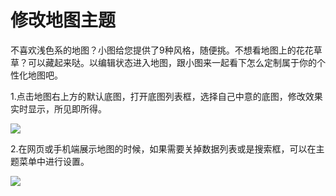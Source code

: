 # 修改地图主题

不喜欢浅色系的地图？小图给您提供了9种风格，随便挑。不想看地图上的花花草草？可以藏起来哒。以编辑状态进入地图，跟小图来一起看下怎么定制属于你的个性化地图吧。

1.点击地图右上方的默认底图，打开底图列表框，选择自己中意的底图，修改效果实时显示，所见即所得。

![](http://pic.dituwuyou.com/map%2Fpicture%2F11.7%2F2015-11-06_19-03-33.jpg)

2.在网页或手机端展示地图的时候，如果需要关掉数据列表或是搜索框，可以在主题菜单中进行设置。

![](http://pic.dituwuyou.com/map%2Fpicture%2F11.7%2F2015-11-07_13-28-24.jpg)



